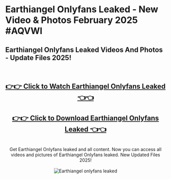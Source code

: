 # Earthiangel Onlyfans Leaked - New Video & Photos February 2025 #AQVWl

<h2>Earthiangel Onlyfans Leaked Videos And Photos - Update Files 2025!</h2>
<br>
<div align="center">
<h2><a href="https://porncheck.live/?utm_source=earthiangel&utm_medium=git182&utm_content=newban" rel="nofollow">👉👉 Click to Watch Earthiangel Onlyfans Leaked 👈👈</a></h2>
<h2><a href="https://porncheck.live/?utm_source=earthiangel&utm_medium=git182&utm_content=newban" rel="nofollow">👉👉 Click to Download Earthiangel Onlyfans Leaked 👈👈</a></h2>
<br>
Get Earthiangel Onlyfans leaked and all content. Now you can access all videos and pictures of Earthiangel Onlyfans leaked. New Updated Files 2025!
<br>
<br>
<a href="https://porncheck.live/?utm_source=earthiangel&utm_medium=git182&utm_content=newban" rel="nofollow" data-target="animated-image.originalLink"><img src="https://i.ibb.co/bMWrY6b1/banner2.png" alt="Earthiangel onlyfans leaked" style="max-width: 100%; display: inline-block;" data-target="animated-image.originalImage"></a>
</div>
<br>

